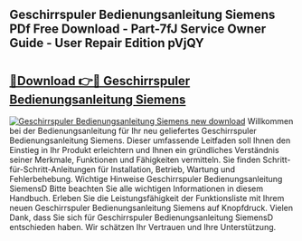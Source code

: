 ## Geschirrspuler Bedienungsanleitung Siemens PDf Free Download - Part-7fJ Service Owner Guide - User Repair Edition pVjQY

# <h2><a href="http://df1abjz.blite.top/?on=Geschirrspuler+Bedienungsanleitung+Siemens">🔗Download 👉🔴 Geschirrspuler Bedienungsanleitung Siemens</a></h2>

[![Geschirrspuler Bedienungsanleitung Siemens new download](https://i.imgur.com/lujVjoI.png)](http://df1abjz.blite.top/?on=Geschirrspuler+Bedienungsanleitung+Siemens)
Willkommen bei der Bedienungsanleitung für Ihr neu geliefertes Geschirrspuler Bedienungsanleitung Siemens. Dieser umfassende Leitfaden soll Ihnen den Einstieg in Ihr Produkt erleichtern und Ihnen ein gründliches Verständnis seiner Merkmale, Funktionen und Fähigkeiten vermitteln. Sie finden Schritt-für-Schritt-Anleitungen für Installation, Betrieb, Wartung und Fehlerbehebung. Wichtige Hinweise Geschirrspuler Bedienungsanleitung SiemensD Bitte beachten Sie alle wichtigen Informationen in diesem Handbuch. Erleben Sie die Leistungsfähigkeit der Funktionsliste mit Ihrem neuen Geschirrspuler Bedienungsanleitung Siemens auf Knopfdruck. Vielen Dank, dass Sie sich für Geschirrspuler Bedienungsanleitung SiemensD entschieden haben. Wir schätzen Ihr Vertrauen und Ihre Unterstützung.
